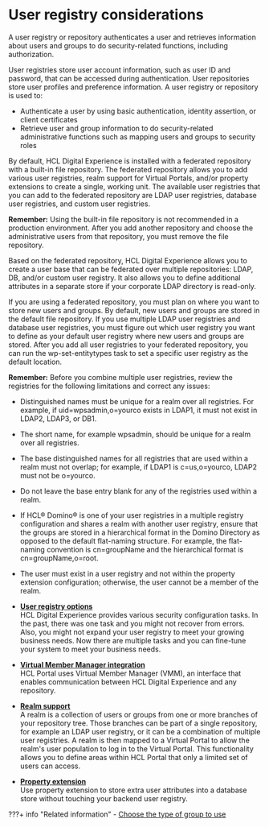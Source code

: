 # User registry considerations

A user registry or repository authenticates a user and retrieves information about users and groups to do security-related functions, including authorization.

User registries store user account information, such as user ID and password, that can be accessed during authentication. User repositories store user profiles and preference information. A user registry or repository is used to:

-   Authenticate a user by using basic authentication, identity assertion, or client certificates
-   Retrieve user and group information to do security-related administrative functions such as mapping users and groups to security roles

By default, HCL Digital Experience is installed with a federated repository with a built-in file repository. The federated repository allows you to add various user registries, realm support for Virtual Portals, and/or property extensions to create a single, working unit. The available user registries that you can add to the federated repository are LDAP user registries, database user registries, and custom user registries.

**Remember:** Using the built-in file repository is not recommended in a production environment. After you add another repository and choose the administrative users from that repository, you must remove the file repository.

Based on the federated repository, HCL Digital Experience allows you to create a user base that can be federated over multiple repositories: LDAP, DB, and/or custom user registry. It also allows you to define additional attributes in a separate store if your corporate LDAP directory is read-only.

If you are using a federated repository, you must plan on where you want to store new users and groups. By default, new users and groups are stored in the default file repository. If you use multiple LDAP user registries and database user registries, you must figure out which user registry you want to define as your default user registry where new users and groups are stored. After you add all user registries to your federated repository, you can run the wp-set-entitytypes task to set a specific user registry as the default location.

**Remember:** Before you combine multiple user registries, review the registries for the following limitations and correct any issues:

-   Distinguished names must be unique for a realm over all registries. For example, if uid=wpsadmin,o=yourco exists in LDAP1, it must not exist in LDAP2, LDAP3, or DB1.
-   The short name, for example wpsadmin, should be unique for a realm over all registries.
-   The base distinguished names for all registries that are used within a realm must not overlap; for example, if LDAP1 is c=us,o=yourco, LDAP2 must not be o=yourco.
-   Do not leave the base entry blank for any of the registries used within a realm.
-   If HCL® Domino® is one of your user registries in a multiple registry configuration and shares a realm with another user registry, ensure that the groups are stored in a hierarchical format in the Domino Directory as opposed to the default flat-naming structure. For example, the flat-naming convention is cn=groupName and the hierarchical format is cn=groupName,o=root.
-   The user must exist in a user registry and not within the property extension configuration; otherwise, the user cannot be a member of the realm.

-   **[User registry options](plan_ureg_ov.md)**  
HCL Digital Experience provides various security configuration tasks. In the past, there was one task and you might not recover from errors. Also, you might not expand your user registry to meet your growing business needs. Now there are multiple tasks and you can fine-tune your system to meet your business needs.
-   **[Virtual Member Manager integration](plan_vmm_int.md)**  
HCL Portal uses Virtual Member Manager \(VMM\), an interface that enables communication between HCL Digital Experience and any repository.
-   **[Realm support](plan_realm.md)**  
A realm is a collection of users or groups from one or more branches of your repository tree. Those branches can be part of a single repository, for example an LDAP user registry, or it can be a combination of multiple user registries. A realm is then mapped to a Virtual Portal to allow the realm's user population to log in to the Virtual Portal. This functionality allows you to define areas within HCL Portal that only a limited set of users can access.
-   **[Property extension](plan_ladb.md)**  
Use property extension to store extra user attributes into a database store without touching your backend user registry.


???+ info "Related information"
    - [Choose the type of group to use](../../../../deployment/manage/security/people/authorization/users_and_groups/type_of_group.md)

